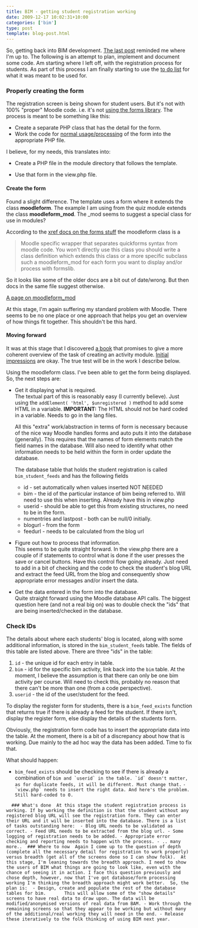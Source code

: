 ```yaml
---
title: BIM - getting student registration working
date: 2009-12-17 10:02:31+10:00
categories: ['bim']
type: post
template: blog-post.html
---
```

So, getting back into BIM development. [The last post](/blog2/2009/12/14/getting-back-into-bim-summary-and-way-forward/) reminded me where I'm up to. The following is an attempt to plan, implement and document some code. Am starting where I left off, with the registration process for students. As part of this process I am finally starting to use the [to do list](/blog2/research/bam-blog-aggregation-management/bim-to-do-list/) for what it was meant to be used for.

### Properly creating the form

The registration screen is being shown for student users. But it's not with 100% "proper" Moodle code. i.e. it's not [using the forms library](http://docs.moodle.org/en/Development:lib/formslib.php_Usage). The process is meant to be something like this:

- Create a separate PHP class that has the detail for the form.
- Work the code for [normal usage/processing](http://docs.moodle.org/en/Development:lib/formslib.php_Usage#Basic_Usage_in_A_Normal_Page) of the form into the appropriate PHP file.

I believe, for my needs, this translates into:

- Create a PHP file in the module directory that follows the template.

- Use that form in the view.php file.

#### Create the form

Found a slight difference. The template uses a form where it extends the class **moodleform**. The example I am using from the quiz module extends the class **moodleform\_mod**. The \_mod seems to suggest a special class for use in modules?

According to the [xref docs on the forms stuff](http://xref.moodle.org/nav.html?lib/formslib.php.html) the moodleform class is a

> Moodle specific wrapper that separates quickforms syntax from moodle code. You won't directly use this class you should write a class definition which extends this class or a more specific subclass such a moodleform\_mod for each form you want to display and/or process with formslib.

So it looks like some of the older docs are a bit out of date/wrong. But then docs in the same file suggest otherwise.

[A page on moodleform\_mod](http://phpdocs.moodle.org/19/default/moodleform_mod.html)

At this stage, I'm again suffering my standard problem with Moodle. There seems to be no one place or one approach that helps you get an overview of how things fit together. This shouldn't be this hard.

#### Moving forward

It was at this stage that I discovered [a book](http://www.packtpub.com/moodle-1-9-extension-development/book) that promises to give a more coherent overview of the task of creating an activity module. [Initial impressions](/blog2/2009/12/15/bim-and-moodle-a-more-coherent-overview/) are okay. The true test will be in the work I describe below.

Using the moodleform class. I've been able to get the form being displayed. So, the next steps are:

- Get it displaying what is required.  
    The textual part of this is reasonably easy (I currently believe). Just using the `addElement( 'html', $unregistered )` method to add some HTML in a variable. **IMPORTANT:** The HTML should not be hard coded in a variable. Needs to go in the lang files.
    
    All this "extra" work/abstraction in terms of form is necessary because of the nice way Moodle handles forms and auto puts it into the database (generally). This requires that the names of form elements match the field names in the database. Will also need to identify what other information needs to be held within the form in order update the database.
    
    The database table that holds the student registration is called `bim_student_feeds` and has the following fields
    
    - id - set automatically when values inserted NOT NEEDED
    - bim - the id of the particular instance of bim being referred to. Will need to use this when inserting. Already have this in view.php
    - userid - should be able to get this from existing structures, no need to be in the form.
    - numentries and lastpost - both can be null/0 initially.
    - blogurl - from the form
    - feedurl - needs to be calculated from the blog url
- Figure out how to process that information.  
    This seems to be quite straight forward. In the view.php there are a couple of if statements to control what is done if the user presses the save or cancel buttons. Have this control flow going already. Just need to add in a bit of checking and the code to check the student's blog URL and extract the feed URL from the blog and consequently show appropriate error messages and/or insert the data.
- Get the data entered in the form into the database.  
    Quite straight forward using the Moodle database API calls. The biggest question here (and not a real big on) was to double check the "ids" that are being inserted/checked in the database.

### Check IDs

The details about where each students' blog is located, along with some additional information, is stored in the `bim_student_feeds` table. The fields of this table are listed above. There are three "ids" in the table:

1. `id` - the unique id for each entry in table.
2. `bim` - id for the specific bim activity, link back into the `bim` table. At the moment, I believe the assumption is that there can only be one bim activity per course. Will need to check this, probably no reason that there can't be more than one (from a code perspective).
3. `userid` - the id of the user/student for the feed.

To display the register form for students, there is a `bim_feed_exists` function that returns true if there is already a feed for the student. If there isn't, display the register form, else display the details of the students form.

Obviously, the registration form code has to insert the appropriate data into the table. At the moment, there is a bit of a discrepancy about how that is working. Due mainly to the ad hoc way the data has been added. Time to fix that.

What should happen:

- `bim_feed_exists` should be checking to see if there is already a combination of ``bim and `userid` in the table. `id` doesn't matter, as for duplicate feeds, it will be different. Must change that.``
``- `view.php` needs to insert the right data. And here's the problem. Still hard-coded to 0.``

`   ### What's done  At this stage the student registration process is working. If by working the definition is that the student without any registered blog URL will see the registration form. They can enter their URL and it will be inserted into the database. There is a list of tasks outstanding here:  - Blog URL needs to be validated as correct. - Feed URL needs to be extracted from the blog url. - Some logging of registration needs to be added. - Appropriate error checking and reporting needs to happen with the process. - .. many more..  ### Where to now  Again I come up to the question of depth (complete all the necessary detail for registration to work properly) versus breadth (get all of the screens done so I can show folk).  At this stage, I'm leaning towards the breadth approach. I need to show the users of BIM what things are going to look like, even with the chance of seeing it in action. I face this question previously and chose depth, however, now that I've got database/form processing working I'm thinking the breadth approach might work better.  So, the plan is:  - Design, create and populate the rest of the database tables for bim.       This will allow some of the "show details" screens to have real data to draw upon. The data will be modified/anonymised versions of real data from BAM. - Work through the remaining screens so that they appear to be working but without many of the additional/real working they will need in the end. - Release these iteratively to the folk thinking of using BIM next year.   `